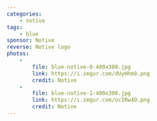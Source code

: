 ```yaml
---
categories:
    - notive
tags:
    - blue
sponsor: Notive
reverse: Notive logo
photos:
    -
        file: blue-notive-0-400x300.jpg
        link: https://i.imgur.com/dUyHhm8.png
        credit: Notive
    -
        file: blue-notive-1-400x300.jpg
        link: https://i.imgur.com/ocIRw4O.png
        credit: Notive
---
```

